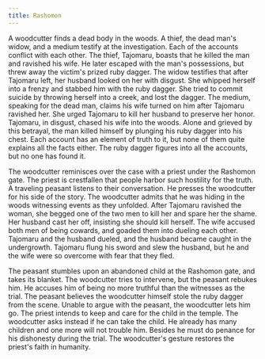 ```yaml
---
title: Rashomon
---
```


A woodcutter finds a dead body in the woods. A thief, the dead man's widow, and
a medium testify at the investigation. Each of the accounts conflict with each
other. The thief, Tajomaru, boasts that he killed the man and ravished his wife.
He later escaped with the man's possessions, but threw away the victim's prized
ruby dagger. The widow testifies that after Tajomaru left, her husband looked on
her with disgust. She whipped herself into a frenzy and stabbed him with the
ruby dagger. She tried to commit suicide by throwing herself into a creek, and
lost the dagger. The medium, speaking for the dead man, claims his wife turned
on him after Tajomaru ravished her. She urged Tajomaru to kill her husband to
preserve her honor. Tajomaru, in disgust, chased his wife into the woods. Alone
and grieved by this betrayal, the man killed himself by plunging his ruby dagger
into his chest. Each account has an element of truth to it, but none of them
quite explains all the facts either. The ruby dagger figures into all the
accounts, but no one has found it.

The woodcutter reminisces over the case with a priest under the Rashomon gate.
The priest is crestfallen that people harbor such hostility for the truth. A
traveling peasant listens to their conversation. He presses the woodcutter for
his side of the story. The woodcutter admits that he was hiding in the woods
witnessing events as they unfolded. After Tajomaru ravished the woman, she
begged one of the two men to kill her and spare her the shame. Her husband cast
her off, insisting she should kill herself. The wife accused both men of being
cowards, and goaded them into dueling each other. Tajomaru and the husband
dueled, and the husband became caught in the undergrowth. Tajomaru flung his
sword and slew the husband, but he and the wife were so overcome with fear that
they fled.

The peasant stumbles upon an abandoned child at the Rashomon gate, and takes its
blanket. The woodcutter tries to intervene, but the peasant rebukes him. He
accuses him of being no more truthful than the witnesses as the trial. The
peasant believes the woodcutter himself stole the ruby dagger from the scene.
Unable to argue with the peasant, the woodcutter lets him go. The priest intends
to keep and care for the child in the temple. The woodcutter asks instead if he
can take the child. He already has many children and one more will not trouble
him. Besides he must do penance for his dishonesty during the trial. The
woodcutter's gesture restores the priest's faith in humanity.
